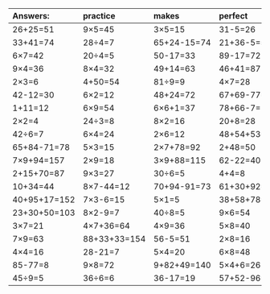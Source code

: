 | Answers: | practice | makes | perfect | ! |
| :--- | :--- | :--- | :--- | :--- |
| 26+25=51 | 9×5=45 | 3×5=15 | 31-5=26 | 11+74+45=130 | 
| 33+41=74 | 28÷4=7 | 65+24-15=74 | 21+36-5=52 | 9×3-8=19 | 
| 6×7=42 | 20÷4=5 | 50-17=33 | 89-17=72 | 16+49-23=42 | 
| 9×4=36 | 8×4=32 | 49+14=63 | 46+41=87 | 14+5+51=70 | 
| 2×3=6 | 4+50=54 | 81÷9=9 | 4×7=28 | 12+35=47 | 
| 42-12=30 | 6×2=12 | 48+24=72 | 67+69-77=59 | 67-8=59 | 
| 1+11=12 | 6×9=54 | 6×6+1=37 | 78+66-7=137 | 69-6=63 | 
| 2×2=4 | 24÷3=8 | 8×2=16 | 20+8=28 | 9×7=63 | 
| 42÷6=7 | 6×4=24 | 2×6=12 | 48+54+53=155 | 7×3=21 | 
| 65+84-71=78 | 5×3=15 | 2×7+78=92 | 2+48=50 | 7×6-6=36 | 
| 7×9+94=157 | 2×9=18 | 3×9+88=115 | 62-22=40 | 30÷5=6 | 
| 2+15+70=87 | 9×3=27 | 30÷6=5 | 4+4=8 | 9×9=81 | 
| 10+34=44 | 8×7-44=12 | 70+94-91=73 | 61+30+92=183 | 21÷7=3 | 
| 40+95+17=152 | 7×3-6=15 | 5×1=5 | 38+58+78=174 | 4×6=24 | 
| 23+30+50=103 | 8×2-9=7 | 40÷8=5 | 9×6=54 | 2×9+40=58 | 
| 3×7=21 | 4×7+36=64 | 4×9=36 | 5×8=40 | 7×9+42=105 | 
| 7×9=63 | 88+33+33=154 | 56-5=51 | 2×8=16 | 4×5=20 | 
| 4×4=16 | 28-21=7 | 5×4=20 | 6×8=48 | 72÷8=9 | 
| 85-77=8 | 9×8=72 | 9+82+49=140 | 5×4+6=26 | 2+19-20=1 | 
| 45÷9=5 | 36÷6=6 | 36-17=19 | 57+52-96=13 | 6×6-34=2 | 
